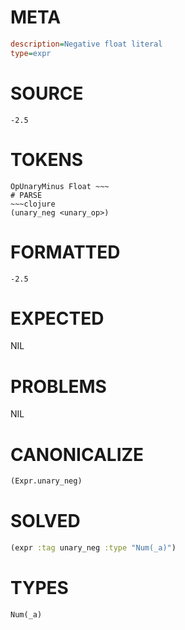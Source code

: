 # META
~~~ini
description=Negative float literal
type=expr
~~~
# SOURCE
~~~roc
-2.5
~~~
# TOKENS
~~~text
OpUnaryMinus Float ~~~
# PARSE
~~~clojure
(unary_neg <unary_op>)
~~~
# FORMATTED
~~~roc
-2.5
~~~
# EXPECTED
NIL
# PROBLEMS
NIL
# CANONICALIZE
~~~clojure
(Expr.unary_neg)
~~~
# SOLVED
~~~clojure
(expr :tag unary_neg :type "Num(_a)")
~~~
# TYPES
~~~roc
Num(_a)
~~~
